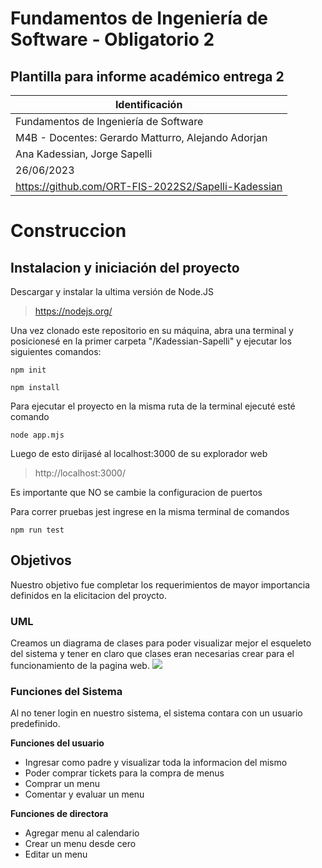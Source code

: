 # Fundamentos de Ingeniería de Software - Obligatorio 2

## Plantilla para informe académico entrega 2

| Identificación |
| -------- |
| Fundamentos de Ingeniería de Software     |
| M4B - Docentes: Gerardo Matturro, Alejando Adorjan |
| Ana Kadessian, Jorge Sapelli |
| 26/06/2023 |
| https://github.com/ORT-FIS-2022S2/Sapelli-Kadessian |

# Construccion

## Instalacion y iniciación del proyecto

Descargar y instalar la ultima versión de Node.JS
> https://nodejs.org/

Una vez clonado este repositorio en su máquina, abra una terminal y posicionesé en la primer carpeta "/Kadessian-Sapelli" y ejecutar los siguientes comandos:

```
npm init
```
```
npm install
```
Para ejecutar el proyecto en la misma ruta de la terminal ejecuté esté comando

```
node app.mjs
```
Luego de esto dirijasé al localhost:3000 de su explorador web
> http://localhost:3000/

Es importante que NO se cambie la configuracion de puertos


Para correr pruebas jest ingrese en la misma terminal de comandos
```
npm run test
```

## Objetivos
Nuestro objetivo fue completar los requerimientos de mayor importancia definidos en la elicitacion del proycto. 

### UML
Creamos un diagrama de clases para poder visualizar mejor el esqueleto del sistema y tener en claro que clases eran necesarias crear para el funcionamiento de la pagina web.
<img src="https://github.com/ORT-FIS-2022S2/Sapelli-Kadessian/blob/dev/imagenes/UML.png">

### Funciones del Sistema
Al no tener login en nuestro sistema, el sistema contara con un usuario predefinido.

**Funciones del usuario**
- Ingresar como padre y visualizar toda la informacion del mismo
- Poder comprar tickets para la compra de menus
- Comprar un menu
- Comentar y evaluar un menu

**Funciones de directora**
- Agregar menu al calendario
- Crear un menu desde cero
- Editar un menu
